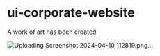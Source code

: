 # ui-corporate-website
A work of art has been created

![Uploading Screenshot 2024-04-10 112819.png…]()
